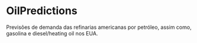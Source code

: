 # OilPredictions
Previsões de demanda das refinarias americanas por petróleo, assim como, gasolina e diesel/heating oil nos EUA.
